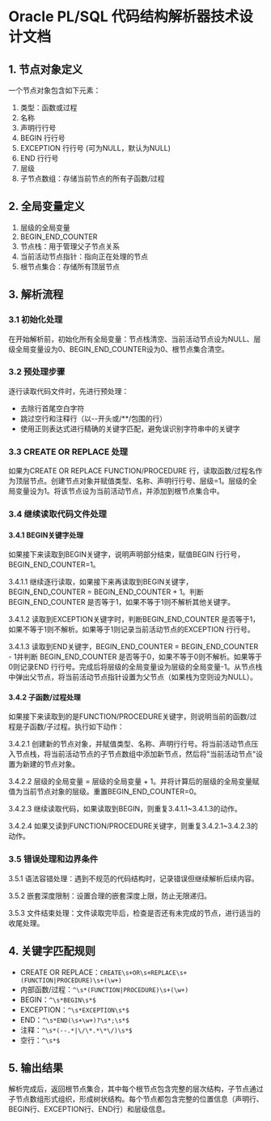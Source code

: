 # Oracle PL/SQL 代码结构解析器技术设计文档

## 1. 节点对象定义

一个节点对象包含如下元素：
1. 类型：函数或过程
2. 名称
3. 声明行行号
4. BEGIN 行行号
5. EXCEPTION 行行号 (可为NULL，默认为NULL)
6. END 行行号
7. 层级
8. 子节点数组：存储当前节点的所有子函数/过程

## 2. 全局变量定义

1. 层级的全局变量
2. BEGIN_END_COUNTER
3. 节点栈：用于管理父子节点关系
4. 当前活动节点指针：指向正在处理的节点
5. 根节点集合：存储所有顶层节点

## 3. 解析流程

### 3.1 初始化处理

在开始解析前，初始化所有全局变量：节点栈清空、当前活动节点设为NULL、层级全局变量设为0、BEGIN_END_COUNTER设为0、根节点集合清空。

### 3.2 预处理步骤

逐行读取代码文件时，先进行预处理：
- 去除行首尾空白字符
- 跳过空行和注释行（以--开头或/**/包围的行）
- 使用正则表达式进行精确的关键字匹配，避免误识别字符串中的关键字

### 3.3 CREATE OR REPLACE 处理

如果为CREATE OR REPLACE FUNCTION/PROCEDURE 行，读取函数/过程名作为顶层节点。创建节点对象并赋值类型、名称、声明行行号、层级=1。层级的全局变量设为1。将该节点设为当前活动节点，并添加到根节点集合中。

### 3.4 继续读取代码文件处理

#### 3.4.1 BEGIN关键字处理

如果接下来读取到BEGIN关键字，说明声明部分结束，赋值BEGIN 行行号，BEGIN_END_COUNTER=1。

3.4.1.1 继续逐行读取，如果接下来再读取到BEGIN关键字，BEGIN_END_COUNTER = BEGIN_END_COUNTER + 1。判断 BEGIN_END_COUNTER 是否等于1，如果不等于1则不解析其他关键字。

3.4.1.2 读取到EXCEPTION关键字时，判断BEGIN_END_COUNTER 是否等于1，如果不等于1则不解析。如果等于1则记录当前活动节点的EXCEPTION 行行号。

3.4.1.3 读取到END关键字，BEGIN_END_COUNTER = BEGIN_END_COUNTER - 1并判断 BEGIN_END_COUNTER 是否等于0，如果不等于0则不解析。如果等于0则记录END 行行号。完成后将层级的全局变量设为层级的全局变量-1。从节点栈中弹出父节点，将当前活动节点指针设置为父节点（如果栈为空则设为NULL）。

#### 3.4.2 子函数/过程处理

如果接下来读取到的是FUNCTION/PROCEDURE关键字，则说明当前的函数/过程是子函数/子过程。执行如下动作：

3.4.2.1 创建新的节点对象，并赋值类型、名称、声明行行号。将当前活动节点压入节点栈，将当前活动节点的子节点数组中添加新节点，然后将"当前活动节点"设置为新建的节点对象。

3.4.2.2 层级的全局变量 = 层级的全局变量 + 1。并将计算后的层级的全局变量赋值为当前节点对象的层级。重置BEGIN_END_COUNTER=0。

3.4.2.3 继续读取代码，如果读取到BEGIN，则重复3.4.1.1~3.4.1.3的动作。

3.4.2.4 如果又读到FUNCTION/PROCEDURE关键字，则重复3.4.2.1~3.4.2.3的动作。

### 3.5 错误处理和边界条件

3.5.1 语法容错处理：遇到不规范的代码结构时，记录错误但继续解析后续内容。

3.5.2 嵌套深度限制：设置合理的嵌套深度上限，防止无限递归。

3.5.3 文件结束处理：文件读取完毕后，检查是否还有未完成的节点，进行适当的收尾处理。

## 4. 关键字匹配规则

- CREATE OR REPLACE：`CREATE\s+OR\s+REPLACE\s+(FUNCTION|PROCEDURE)\s+(\w+)`
- 内部函数/过程：`^\s*(FUNCTION|PROCEDURE)\s+(\w+)`
- BEGIN：`^\s*BEGIN\s*$`
- EXCEPTION：`^\s*EXCEPTION\s*$`
- END：`^\s*END(\s+\w+)?\s*;\s*$`
- 注释：`^\s*(--.*|\/\*.*\*\/)\s*$`
- 空行：`^\s*$`

## 5. 输出结果

解析完成后，返回根节点集合，其中每个根节点包含完整的层次结构，子节点通过子节点数组形式组织，形成树状结构。每个节点都包含完整的位置信息（声明行、BEGIN行、EXCEPTION行、END行）和层级信息。